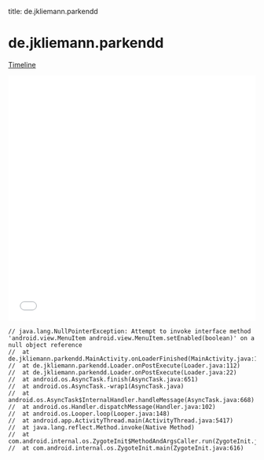 title: de.jkliemann.parkendd

# de.jkliemann.parkendd

[Timeline](./vis-timeline.html)

<iframe src="./vis-timeline.html" width="100%" height="500px" style="border:none;"></iframe>

```
// java.lang.NullPointerException: Attempt to invoke interface method 'android.view.MenuItem android.view.MenuItem.setEnabled(boolean)' on a null object reference
// 	at de.jkliemann.parkendd.MainActivity.onLoaderFinished(MainActivity.java:154)
// 	at de.jkliemann.parkendd.Loader.onPostExecute(Loader.java:112)
// 	at de.jkliemann.parkendd.Loader.onPostExecute(Loader.java:22)
// 	at android.os.AsyncTask.finish(AsyncTask.java:651)
// 	at android.os.AsyncTask.-wrap1(AsyncTask.java)
// 	at android.os.AsyncTask$InternalHandler.handleMessage(AsyncTask.java:668)
// 	at android.os.Handler.dispatchMessage(Handler.java:102)
// 	at android.os.Looper.loop(Looper.java:148)
// 	at android.app.ActivityThread.main(ActivityThread.java:5417)
// 	at java.lang.reflect.Method.invoke(Native Method)
// 	at com.android.internal.os.ZygoteInit$MethodAndArgsCaller.run(ZygoteInit.java:726)
// 	at com.android.internal.os.ZygoteInit.main(ZygoteInit.java:616)

```




